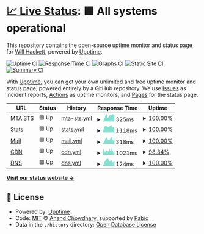 # [📈 Live Status](https://status.willhackett.com): <!--live status--> **🟩 All systems operational**

This repository contains the open-source uptime monitor and status page for [Will Hackett](https://www.willhackett.com/), powered by [Upptime](https://github.com/upptime/upptime).

[![Uptime CI](https://github.com/willhackett/status/workflows/Uptime%20CI/badge.svg)](https://github.com/willhackett/status/actions?query=workflow%3A%22Uptime+CI%22)
[![Response Time CI](https://github.com/willhackett/status/workflows/Response%20Time%20CI/badge.svg)](https://github.com/willhackett/status/actions?query=workflow%3A%22Response+Time+CI%22)
[![Graphs CI](https://github.com/willhackett/status/workflows/Graphs%20CI/badge.svg)](https://github.com/willhackett/status/actions?query=workflow%3A%22Graphs+CI%22)
[![Static Site CI](https://github.com/willhackett/status/workflows/Static%20Site%20CI/badge.svg)](https://github.com/willhackett/status/actions?query=workflow%3A%22Static+Site+CI%22)
[![Summary CI](https://github.com/willhackett/status/workflows/Summary%20CI/badge.svg)](https://github.com/willhackett/status/actions?query=workflow%3A%22Summary+CI%22)

With [Upptime](https://upptime.js.org), you can get your own unlimited and free uptime monitor and status page, powered entirely by a GitHub repository. We use [Issues](https://github.com/willhackett/status/issues) as incident reports, [Actions](https://github.com/willhackett/status/actions) as uptime monitors, and [Pages](https://status.willhackett.com) for the status page.

<!--start: status pages-->
<!-- This summary is generated by Upptime (https://github.com/upptime/upptime) -->
<!-- Do not edit this manually, your changes will be overwritten -->
<!-- prettier-ignore -->
| URL | Status | History | Response Time | Uptime |
| --- | ------ | ------- | ------------- | ------ |
| <img alt="" src="https://icons.duckduckgo.com/ip3/mta-sts.willhackett.com.ico" height="13"> [MTA STS](https://mta-sts.willhackett.com/.well-known/mta-sts.txt) | 🟩 Up | [mta-sts.yml](https://github.com/willhackett/status/commits/HEAD/history/mta-sts.yml) | <details><summary><img alt="Response time graph" src="./graphs/mta-sts/response-time-week.png" height="20"> 325ms</summary><br><a href="https://status.willhackett.com/history/mta-sts"><img alt="Response time 336" src="https://img.shields.io/endpoint?url=https%3A%2F%2Fraw.githubusercontent.com%2Fwillhackett%2Fstatus%2FHEAD%2Fapi%2Fmta-sts%2Fresponse-time.json"></a><br><a href="https://status.willhackett.com/history/mta-sts"><img alt="24-hour response time 346" src="https://img.shields.io/endpoint?url=https%3A%2F%2Fraw.githubusercontent.com%2Fwillhackett%2Fstatus%2FHEAD%2Fapi%2Fmta-sts%2Fresponse-time-day.json"></a><br><a href="https://status.willhackett.com/history/mta-sts"><img alt="7-day response time 325" src="https://img.shields.io/endpoint?url=https%3A%2F%2Fraw.githubusercontent.com%2Fwillhackett%2Fstatus%2FHEAD%2Fapi%2Fmta-sts%2Fresponse-time-week.json"></a><br><a href="https://status.willhackett.com/history/mta-sts"><img alt="30-day response time 312" src="https://img.shields.io/endpoint?url=https%3A%2F%2Fraw.githubusercontent.com%2Fwillhackett%2Fstatus%2FHEAD%2Fapi%2Fmta-sts%2Fresponse-time-month.json"></a><br><a href="https://status.willhackett.com/history/mta-sts"><img alt="1-year response time 336" src="https://img.shields.io/endpoint?url=https%3A%2F%2Fraw.githubusercontent.com%2Fwillhackett%2Fstatus%2FHEAD%2Fapi%2Fmta-sts%2Fresponse-time-year.json"></a></details> | <details><summary><a href="https://status.willhackett.com/history/mta-sts">100.00%</a></summary><a href="https://status.willhackett.com/history/mta-sts"><img alt="All-time uptime 99.59%" src="https://img.shields.io/endpoint?url=https%3A%2F%2Fraw.githubusercontent.com%2Fwillhackett%2Fstatus%2FHEAD%2Fapi%2Fmta-sts%2Fuptime.json"></a><br><a href="https://status.willhackett.com/history/mta-sts"><img alt="24-hour uptime 100.00%" src="https://img.shields.io/endpoint?url=https%3A%2F%2Fraw.githubusercontent.com%2Fwillhackett%2Fstatus%2FHEAD%2Fapi%2Fmta-sts%2Fuptime-day.json"></a><br><a href="https://status.willhackett.com/history/mta-sts"><img alt="7-day uptime 100.00%" src="https://img.shields.io/endpoint?url=https%3A%2F%2Fraw.githubusercontent.com%2Fwillhackett%2Fstatus%2FHEAD%2Fapi%2Fmta-sts%2Fuptime-week.json"></a><br><a href="https://status.willhackett.com/history/mta-sts"><img alt="30-day uptime 99.51%" src="https://img.shields.io/endpoint?url=https%3A%2F%2Fraw.githubusercontent.com%2Fwillhackett%2Fstatus%2FHEAD%2Fapi%2Fmta-sts%2Fuptime-month.json"></a><br><a href="https://status.willhackett.com/history/mta-sts"><img alt="1-year uptime 99.59%" src="https://img.shields.io/endpoint?url=https%3A%2F%2Fraw.githubusercontent.com%2Fwillhackett%2Fstatus%2FHEAD%2Fapi%2Fmta-sts%2Fuptime-year.json"></a></details>
| <img alt="" src="https://icons.duckduckgo.com/ip3/digistats.ch.ico" height="13"> [Stats](https://digistats.ch) | 🟩 Up | [stats.yml](https://github.com/willhackett/status/commits/HEAD/history/stats.yml) | <details><summary><img alt="Response time graph" src="./graphs/stats/response-time-week.png" height="20"> 1118ms</summary><br><a href="https://status.willhackett.com/history/stats"><img alt="Response time 1202" src="https://img.shields.io/endpoint?url=https%3A%2F%2Fraw.githubusercontent.com%2Fwillhackett%2Fstatus%2FHEAD%2Fapi%2Fstats%2Fresponse-time.json"></a><br><a href="https://status.willhackett.com/history/stats"><img alt="24-hour response time 1227" src="https://img.shields.io/endpoint?url=https%3A%2F%2Fraw.githubusercontent.com%2Fwillhackett%2Fstatus%2FHEAD%2Fapi%2Fstats%2Fresponse-time-day.json"></a><br><a href="https://status.willhackett.com/history/stats"><img alt="7-day response time 1118" src="https://img.shields.io/endpoint?url=https%3A%2F%2Fraw.githubusercontent.com%2Fwillhackett%2Fstatus%2FHEAD%2Fapi%2Fstats%2Fresponse-time-week.json"></a><br><a href="https://status.willhackett.com/history/stats"><img alt="30-day response time 1234" src="https://img.shields.io/endpoint?url=https%3A%2F%2Fraw.githubusercontent.com%2Fwillhackett%2Fstatus%2FHEAD%2Fapi%2Fstats%2Fresponse-time-month.json"></a><br><a href="https://status.willhackett.com/history/stats"><img alt="1-year response time 1202" src="https://img.shields.io/endpoint?url=https%3A%2F%2Fraw.githubusercontent.com%2Fwillhackett%2Fstatus%2FHEAD%2Fapi%2Fstats%2Fresponse-time-year.json"></a></details> | <details><summary><a href="https://status.willhackett.com/history/stats">100.00%</a></summary><a href="https://status.willhackett.com/history/stats"><img alt="All-time uptime 99.93%" src="https://img.shields.io/endpoint?url=https%3A%2F%2Fraw.githubusercontent.com%2Fwillhackett%2Fstatus%2FHEAD%2Fapi%2Fstats%2Fuptime.json"></a><br><a href="https://status.willhackett.com/history/stats"><img alt="24-hour uptime 100.00%" src="https://img.shields.io/endpoint?url=https%3A%2F%2Fraw.githubusercontent.com%2Fwillhackett%2Fstatus%2FHEAD%2Fapi%2Fstats%2Fuptime-day.json"></a><br><a href="https://status.willhackett.com/history/stats"><img alt="7-day uptime 100.00%" src="https://img.shields.io/endpoint?url=https%3A%2F%2Fraw.githubusercontent.com%2Fwillhackett%2Fstatus%2FHEAD%2Fapi%2Fstats%2Fuptime-week.json"></a><br><a href="https://status.willhackett.com/history/stats"><img alt="30-day uptime 99.92%" src="https://img.shields.io/endpoint?url=https%3A%2F%2Fraw.githubusercontent.com%2Fwillhackett%2Fstatus%2FHEAD%2Fapi%2Fstats%2Fuptime-month.json"></a><br><a href="https://status.willhackett.com/history/stats"><img alt="1-year uptime 99.93%" src="https://img.shields.io/endpoint?url=https%3A%2F%2Fraw.githubusercontent.com%2Fwillhackett%2Fstatus%2FHEAD%2Fapi%2Fstats%2Fuptime-year.json"></a></details>
| <img alt="" src="https://icons.duckduckgo.com/ip3/fastmailstatus.com.ico" height="13"> [Mail](https://fastmailstatus.com/summary.json) | 🟩 Up | [mail.yml](https://github.com/willhackett/status/commits/HEAD/history/mail.yml) | <details><summary><img alt="Response time graph" src="./graphs/mail/response-time-week.png" height="20"> 318ms</summary><br><a href="https://status.willhackett.com/history/mail"><img alt="Response time 273" src="https://img.shields.io/endpoint?url=https%3A%2F%2Fraw.githubusercontent.com%2Fwillhackett%2Fstatus%2FHEAD%2Fapi%2Fmail%2Fresponse-time.json"></a><br><a href="https://status.willhackett.com/history/mail"><img alt="24-hour response time 390" src="https://img.shields.io/endpoint?url=https%3A%2F%2Fraw.githubusercontent.com%2Fwillhackett%2Fstatus%2FHEAD%2Fapi%2Fmail%2Fresponse-time-day.json"></a><br><a href="https://status.willhackett.com/history/mail"><img alt="7-day response time 318" src="https://img.shields.io/endpoint?url=https%3A%2F%2Fraw.githubusercontent.com%2Fwillhackett%2Fstatus%2FHEAD%2Fapi%2Fmail%2Fresponse-time-week.json"></a><br><a href="https://status.willhackett.com/history/mail"><img alt="30-day response time 275" src="https://img.shields.io/endpoint?url=https%3A%2F%2Fraw.githubusercontent.com%2Fwillhackett%2Fstatus%2FHEAD%2Fapi%2Fmail%2Fresponse-time-month.json"></a><br><a href="https://status.willhackett.com/history/mail"><img alt="1-year response time 273" src="https://img.shields.io/endpoint?url=https%3A%2F%2Fraw.githubusercontent.com%2Fwillhackett%2Fstatus%2FHEAD%2Fapi%2Fmail%2Fresponse-time-year.json"></a></details> | <details><summary><a href="https://status.willhackett.com/history/mail">100.00%</a></summary><a href="https://status.willhackett.com/history/mail"><img alt="All-time uptime 99.88%" src="https://img.shields.io/endpoint?url=https%3A%2F%2Fraw.githubusercontent.com%2Fwillhackett%2Fstatus%2FHEAD%2Fapi%2Fmail%2Fuptime.json"></a><br><a href="https://status.willhackett.com/history/mail"><img alt="24-hour uptime 100.00%" src="https://img.shields.io/endpoint?url=https%3A%2F%2Fraw.githubusercontent.com%2Fwillhackett%2Fstatus%2FHEAD%2Fapi%2Fmail%2Fuptime-day.json"></a><br><a href="https://status.willhackett.com/history/mail"><img alt="7-day uptime 100.00%" src="https://img.shields.io/endpoint?url=https%3A%2F%2Fraw.githubusercontent.com%2Fwillhackett%2Fstatus%2FHEAD%2Fapi%2Fmail%2Fuptime-week.json"></a><br><a href="https://status.willhackett.com/history/mail"><img alt="30-day uptime 99.85%" src="https://img.shields.io/endpoint?url=https%3A%2F%2Fraw.githubusercontent.com%2Fwillhackett%2Fstatus%2FHEAD%2Fapi%2Fmail%2Fuptime-month.json"></a><br><a href="https://status.willhackett.com/history/mail"><img alt="1-year uptime 99.88%" src="https://img.shields.io/endpoint?url=https%3A%2F%2Fraw.githubusercontent.com%2Fwillhackett%2Fstatus%2FHEAD%2Fapi%2Fmail%2Fuptime-year.json"></a></details>
| <img alt="" src="https://icons.duckduckgo.com/ip3/status.bunny.net.ico" height="13"> [CDN](https://status.bunny.net/index.json) | 🟩 Up | [cdn.yml](https://github.com/willhackett/status/commits/HEAD/history/cdn.yml) | <details><summary><img alt="Response time graph" src="./graphs/cdn/response-time-week.png" height="20"> 1021ms</summary><br><a href="https://status.willhackett.com/history/cdn"><img alt="Response time 486" src="https://img.shields.io/endpoint?url=https%3A%2F%2Fraw.githubusercontent.com%2Fwillhackett%2Fstatus%2FHEAD%2Fapi%2Fcdn%2Fresponse-time.json"></a><br><a href="https://status.willhackett.com/history/cdn"><img alt="24-hour response time 6101" src="https://img.shields.io/endpoint?url=https%3A%2F%2Fraw.githubusercontent.com%2Fwillhackett%2Fstatus%2FHEAD%2Fapi%2Fcdn%2Fresponse-time-day.json"></a><br><a href="https://status.willhackett.com/history/cdn"><img alt="7-day response time 1021" src="https://img.shields.io/endpoint?url=https%3A%2F%2Fraw.githubusercontent.com%2Fwillhackett%2Fstatus%2FHEAD%2Fapi%2Fcdn%2Fresponse-time-week.json"></a><br><a href="https://status.willhackett.com/history/cdn"><img alt="30-day response time 531" src="https://img.shields.io/endpoint?url=https%3A%2F%2Fraw.githubusercontent.com%2Fwillhackett%2Fstatus%2FHEAD%2Fapi%2Fcdn%2Fresponse-time-month.json"></a><br><a href="https://status.willhackett.com/history/cdn"><img alt="1-year response time 486" src="https://img.shields.io/endpoint?url=https%3A%2F%2Fraw.githubusercontent.com%2Fwillhackett%2Fstatus%2FHEAD%2Fapi%2Fcdn%2Fresponse-time-year.json"></a></details> | <details><summary><a href="https://status.willhackett.com/history/cdn">98.34%</a></summary><a href="https://status.willhackett.com/history/cdn"><img alt="All-time uptime 98.44%" src="https://img.shields.io/endpoint?url=https%3A%2F%2Fraw.githubusercontent.com%2Fwillhackett%2Fstatus%2FHEAD%2Fapi%2Fcdn%2Fuptime.json"></a><br><a href="https://status.willhackett.com/history/cdn"><img alt="24-hour uptime 98.83%" src="https://img.shields.io/endpoint?url=https%3A%2F%2Fraw.githubusercontent.com%2Fwillhackett%2Fstatus%2FHEAD%2Fapi%2Fcdn%2Fuptime-day.json"></a><br><a href="https://status.willhackett.com/history/cdn"><img alt="7-day uptime 98.34%" src="https://img.shields.io/endpoint?url=https%3A%2F%2Fraw.githubusercontent.com%2Fwillhackett%2Fstatus%2FHEAD%2Fapi%2Fcdn%2Fuptime-week.json"></a><br><a href="https://status.willhackett.com/history/cdn"><img alt="30-day uptime 98.40%" src="https://img.shields.io/endpoint?url=https%3A%2F%2Fraw.githubusercontent.com%2Fwillhackett%2Fstatus%2FHEAD%2Fapi%2Fcdn%2Fuptime-month.json"></a><br><a href="https://status.willhackett.com/history/cdn"><img alt="1-year uptime 98.44%" src="https://img.shields.io/endpoint?url=https%3A%2F%2Fraw.githubusercontent.com%2Fwillhackett%2Fstatus%2FHEAD%2Fapi%2Fcdn%2Fuptime-year.json"></a></details>
| <img alt="" src="https://icons.duckduckgo.com/ip3/dns.google.ico" height="13"> [DNS](https://dns.google/resolve?name=willhackett.com&type=MX) | 🟩 Up | [dns.yml](https://github.com/willhackett/status/commits/HEAD/history/dns.yml) | <details><summary><img alt="Response time graph" src="./graphs/dns/response-time-week.png" height="20"> 124ms</summary><br><a href="https://status.willhackett.com/history/dns"><img alt="Response time 119" src="https://img.shields.io/endpoint?url=https%3A%2F%2Fraw.githubusercontent.com%2Fwillhackett%2Fstatus%2FHEAD%2Fapi%2Fdns%2Fresponse-time.json"></a><br><a href="https://status.willhackett.com/history/dns"><img alt="24-hour response time 171" src="https://img.shields.io/endpoint?url=https%3A%2F%2Fraw.githubusercontent.com%2Fwillhackett%2Fstatus%2FHEAD%2Fapi%2Fdns%2Fresponse-time-day.json"></a><br><a href="https://status.willhackett.com/history/dns"><img alt="7-day response time 124" src="https://img.shields.io/endpoint?url=https%3A%2F%2Fraw.githubusercontent.com%2Fwillhackett%2Fstatus%2FHEAD%2Fapi%2Fdns%2Fresponse-time-week.json"></a><br><a href="https://status.willhackett.com/history/dns"><img alt="30-day response time 119" src="https://img.shields.io/endpoint?url=https%3A%2F%2Fraw.githubusercontent.com%2Fwillhackett%2Fstatus%2FHEAD%2Fapi%2Fdns%2Fresponse-time-month.json"></a><br><a href="https://status.willhackett.com/history/dns"><img alt="1-year response time 119" src="https://img.shields.io/endpoint?url=https%3A%2F%2Fraw.githubusercontent.com%2Fwillhackett%2Fstatus%2FHEAD%2Fapi%2Fdns%2Fresponse-time-year.json"></a></details> | <details><summary><a href="https://status.willhackett.com/history/dns">100.00%</a></summary><a href="https://status.willhackett.com/history/dns"><img alt="All-time uptime 99.50%" src="https://img.shields.io/endpoint?url=https%3A%2F%2Fraw.githubusercontent.com%2Fwillhackett%2Fstatus%2FHEAD%2Fapi%2Fdns%2Fuptime.json"></a><br><a href="https://status.willhackett.com/history/dns"><img alt="24-hour uptime 100.00%" src="https://img.shields.io/endpoint?url=https%3A%2F%2Fraw.githubusercontent.com%2Fwillhackett%2Fstatus%2FHEAD%2Fapi%2Fdns%2Fuptime-day.json"></a><br><a href="https://status.willhackett.com/history/dns"><img alt="7-day uptime 100.00%" src="https://img.shields.io/endpoint?url=https%3A%2F%2Fraw.githubusercontent.com%2Fwillhackett%2Fstatus%2FHEAD%2Fapi%2Fdns%2Fuptime-week.json"></a><br><a href="https://status.willhackett.com/history/dns"><img alt="30-day uptime 99.50%" src="https://img.shields.io/endpoint?url=https%3A%2F%2Fraw.githubusercontent.com%2Fwillhackett%2Fstatus%2FHEAD%2Fapi%2Fdns%2Fuptime-month.json"></a><br><a href="https://status.willhackett.com/history/dns"><img alt="1-year uptime 99.50%" src="https://img.shields.io/endpoint?url=https%3A%2F%2Fraw.githubusercontent.com%2Fwillhackett%2Fstatus%2FHEAD%2Fapi%2Fdns%2Fuptime-year.json"></a></details>

<!--end: status pages-->

[**Visit our status website →**](https://status.willhackett.com)

## 📄 License

- Powered by: [Upptime](https://github.com/upptime/upptime)
- Code: [MIT](./LICENSE) © [Anand Chowdhary](https://anandchowdhary.com), supported by [Pabio](https://pabio.com)
- Data in the `./history` directory: [Open Database License](https://opendatacommons.org/licenses/odbl/1-0/)
